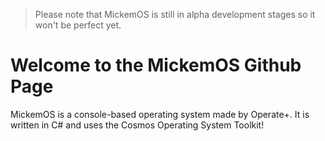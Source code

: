 > Please note that MickemOS is still in alpha development stages so it won't be perfect yet.
# Welcome to the MickemOS Github Page
MickemOS is a console-based operating system made by Operate+. It is written in C# and uses the Cosmos Operating System Toolkit!
